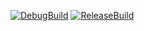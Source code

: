 [![DebugBuild](https://github.com/Sororo0403/CG3/actions/workflows/DebugBuild.yml/badge.svg?branch=master)](https://github.com/Sororo0403/CG3/actions/workflows/DebugBuild.yml)
[![ReleaseBuild](https://github.com/Sororo0403/CG3/actions/workflows/ReleaseBuild.yml/badge.svg?branch=master)](https://github.com/Sororo0403/CG3/actions/workflows/ReleaseBuild.yml)

